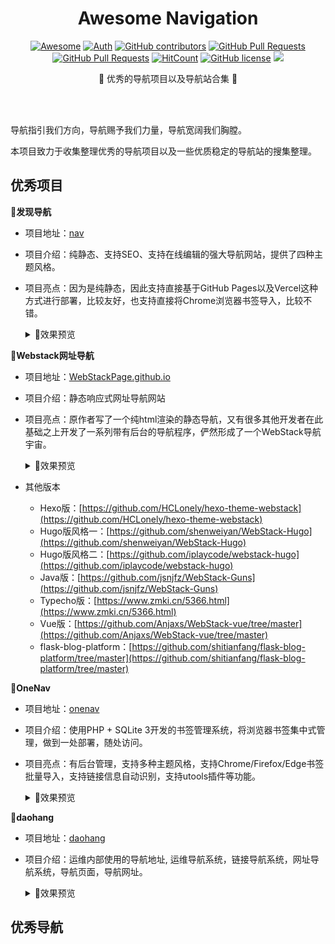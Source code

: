 <div align="center">
<h1>Awesome Navigation</h1>

[![Awesome](https://awesome.re/badge.svg)](https://awesome.re)
[![Auth](https://img.shields.io/badge/Auth-eryajf-ff69b4)](https://github.com/eryajf)
[![GitHub contributors](https://img.shields.io/github/contributors/eryajf/awesome-navigation)](https://github.com/eryajf/awesome-navigation/graphs/contributors)
[![GitHub Pull Requests](https://img.shields.io/github/issues-pr/eryajf/awesome-navigation)](https://github.com/eryajf/awesome-navigation/pulls)
[![GitHub Pull Requests](https://img.shields.io/github/stars/eryajf/awesome-navigation)](https://github.com/eryajf/awesome-navigation/stargazers)
[![HitCount](https://views.whatilearened.today/views/github/eryajf/awesome-navigation.svg)](https://github.com/eryajf/awesome-navigation)
[![GitHub license](https://img.shields.io/github/license/eryajf/awesome-navigation)](https://github.com/eryajf/awesome-navigation/blob/main/LICENSE)
[![](https://img.shields.io/badge/Awesome-MyStarList-c780fa?logo=Awesome-Lists)](https://github.com/eryajf/awesome-stars-eryajf#readme)

<p>🧭 优秀的导航项目以及导航站合集 🧭</p>

<img src="https://camo.githubusercontent.com/82291b0fe831bfc6781e07fc5090cbd0a8b912bb8b8d4fec0696c881834f81ac/68747470733a2f2f70726f626f742e6d656469612f394575424971676170492e676966" width="800"  height="3">
</div><br>

导航指引我们方向，导航赐予我们力量，导航宽阔我们胸膛。

本项目致力于收集整理优秀的导航项目以及一些优质稳定的导航站的搜集整理。

## 优秀项目

🦩**发现导航**

- 项目地址：[nav](https://github.com/xjh22222228/nav)

- 项目介绍：纯静态、支持SEO、支持在线编辑的强大导航网站，提供了四种主题风格。

- 项目亮点：因为是纯静态，因此支持直接基于GitHub Pages以及Vercel这种方式进行部署，比较友好，也支持直接将Chrome浏览器书签导入，比较不错。

  <details>
    <summary>🧐效果预览</summary>
    风格一

    <img src="https://raw.githubusercontent.com/xjh22222228/public/gh-pages/nav/1.png">
    <hr>
    风格二

    <img src="https://raw.githubusercontent.com/xjh22222228/public/gh-pages/nav/2.png">
    <hr>
    风格三

    <img src="https://raw.githubusercontent.com/xjh22222228/public/gh-pages/nav/3.png">
    <hr>
    风格四

    <img src="https://raw.githubusercontent.com/xjh22222228/public/gh-pages/nav/5.png">
  </details>

🦩**Webstack网址导航**

- 项目地址：[WebStackPage.github.io](https://github.com/WebStackPage/WebStackPage.github.io)

- 项目介绍：静态响应式网址导航网站

- 项目亮点：原作者写了一个纯html渲染的静态导航，又有很多其他开发者在此基础之上开发了一系列带有后台的导航程序，俨然形成了一个WebStack导航宇宙。

  <details>
    <summary>🧐效果预览</summary>
    <img src="https://camo.githubusercontent.com/cd5db39ba59752822b7770d5074571fc4db1660af9066dfdb9953ff53ed7195e/687474703a2f2f7777772e776562737461636b2e63632f6173736574732f696d616765732f707265766965772e676966">
  </details>

- 其他版本

  - Hexo版：[https://github.com/HCLonely/hexo-theme-webstack](https://github.com/HCLonely/hexo-theme-webstack)
  - Hugo版风格一：[https://github.com/shenweiyan/WebStack-Hugo](https://github.com/shenweiyan/WebStack-Hugo)
  - Hugo版风格二：[https://github.com/iplaycode/webstack-hugo](https://github.com/iplaycode/webstack-hugo)
  - Java版：[https://github.com/jsnjfz/WebStack-Guns](https://github.com/jsnjfz/WebStack-Guns)
  - Typecho版：[https://www.zmki.cn/5366.html](https://www.zmki.cn/5366.html)
  - Vue版：[https://github.com/Anjaxs/WebStack-vue/tree/master](https://github.com/Anjaxs/WebStack-vue/tree/master)
  - flask-blog-platform：[https://github.com/shitianfang/flask-blog-platform/tree/master](https://github.com/shitianfang/flask-blog-platform/tree/master)

🦩**OneNav**


- 项目地址：[onenav](https://github.com/helloxz/onenav)

- 项目介绍：使用PHP + SQLite 3开发的书签管理系统，将浏览器书签集中式管理，做到一处部署，随处访问。

- 项目亮点：有后台管理，支持多种主题风格，支持Chrome/Firefox/Edge书签批量导入，支持链接信息自动识别，支持utools插件等功能。

  <details>
    <summary>🧐效果预览</summary>
    风格一

    <img src="https://camo.githubusercontent.com/5c83bdc424557cf6b7bb5f585799ce4f5022e2e5681fc36548a185003ac890a0/68747470733a2f2f692e626d702e6f76682f696d67732f323032302f31322f343066323232623764613761383963392e706e67">
    <hr>
    风格二

    <img src="https://camo.githubusercontent.com/2adb8556d6faa5c48b89b8f1752b48cbea3cd5d6dc132541fb24bcd76600bee9/68747470733a2f2f692e626d702e6f76682f696d67732f323032312f30342f356334366638346631353864386433612e706e67">
    <hr>
    风格三

    <img src="https://camo.githubusercontent.com/2f9ac723814a31e918049a52bb150cc7aa02062a002eb87f7dffadd3ddb6ec99/68747470733a2f2f696d672e7273732e696e6b2f696d67732f323032322f30332f636261396631393436373736613866302e706e67">
    <hr>
    风格四

    <img src="https://camo.githubusercontent.com/b1122856502d1b67ef4d9adc89792ba9632118b47d92909db5aab131b48afb2f/68747470733a2f2f696d672e7273732e696e6b2f696d67732f323032322f30362f30372f316132663663336638316236346636612e706e67">
    <hr>
    风格五

    <img src="https://camo.githubusercontent.com/b7ff21ed942d381071e66563b93f7c96413310d3a4a39a792e51006577224863/68747470733a2f2f696d672e7273732e696e6b2f696d67732f323032322f30362f30362f313732343332653964333536343131332e706e67">
  </details>

🦩**daohang**

- 项目地址：[daohang](https://github.com/zhuima/daohang)

- 项目介绍：运维内部使用的导航地址, 运维导航系统，链接导航系统，网址导航系统，导航页面，导航网址。

  <details>
    <summary>🧐效果预览</summary>
    <img src="https://raw.githubusercontent.com/zhuima/daohang/master/doc/daohang_v2.png">
  </details>




## 优秀导航
